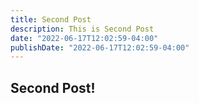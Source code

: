 ```yaml
---
title: Second Post
description: This is Second Post
date: "2022-06-17T12:02:59-04:00"
publishDate: "2022-06-17T12:02:59-04:00"
---
```


## Second Post!